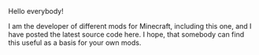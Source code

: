 Hello everybody!

I am the developer of different mods for Minecraft, including this one, and I have posted the latest source code here. I
hope, that somebody can find this useful as a basis for your own mods.

